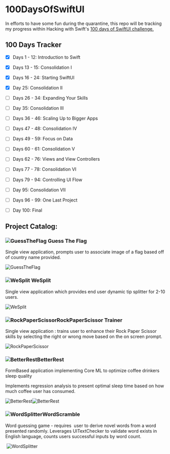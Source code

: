 # 100DaysOfSwiftUI

In efforts to have some fun during the quarantine, this repo will be tracking my progress within Hacking with Swift's [100 days of SwiftUI challenge.](https://www.hackingwithswift.com/100/swiftui) 


## 100 Days Tracker

* [x] Days 1 - 12: Introduction to Swift 
* [x] Days 13 - 15: Consolidation I
* [x] Days 16 - 24: Starting SwiftUI
* [x] Day 25: Consolidation II
* [ ] Days 26 - 34: Expanding Your Skills
* [ ] Day 35: Consolidation III
* [ ] Days 36 - 46: Scaling Up to Bigger Apps
* [ ] Days 47 - 48: Consolidation IV
* [ ] Days 49 - 59: Focus on Data
* [ ] Days 60 - 61: Consolidation V
* [ ] Days 62 - 76: Views and View Controllers
* [ ] Days 77 - 78: Consolidation VI
* [ ] Days 79 - 94: Controlling UI Flow
* [ ] Day 95: Consolidation VII
* [ ] Days 96 - 99: One Last Project
* [ ] Day 100: Final


## Project Catalog:


### ![GuessTheFlag](./resources/GuessFlagLogo.png "GuessTheFlag") Guess The Flag

Single view application, prompts user to associate image of a flag based off of country name provided.

![GuessTheFlag](./resources/GuessFlag.png "GuessTheFlag")

### ![WeSplit](./resources/WeSplitIcon.png ) WeSplit

Single view application which provides end user dynamic tip splitter for 2-10 users. 

![WeSplit](./resources/WeSplit.png "WeSplit")


### ![RockPaperScissor](./resources/RPSIcon.png "RockPaperScissor")RockPaperScissor Trainer

Single view application : trains user to enhance their Rock Paper Scissor skills by selecting the right or wrong move based on the on screen prompt. 

![RockPaperScissor](./resources/RockPaperScissor.png "RockPaperScissor")

### ![BetterRest](./resources/BetterSleepIcon.png "BetterRest")BetterRest 

FormBased application implementing Core ML to optimize coffee drinkers sleep quality 

Implements regression analysis to present optimal sleep time based on how much coffee user has consumed. 

![BetterRest](./resources/BetterRest1.png "BetterRest")![BetterRest](./resources/BetterRest2.png "BetterRest")

### ![WordSplitter](./resources/WordSplitterIcon.png "WordSplitter")WordScramble

Word guessing game - requires  user to derive novel words from a word presented randomly. Leverages UITextChecker to validate word exists in English language, counts users successful inputs by word count. 

 ![WordSplitter](./resources/WordSplitterGif.gif "WordSplitter")
